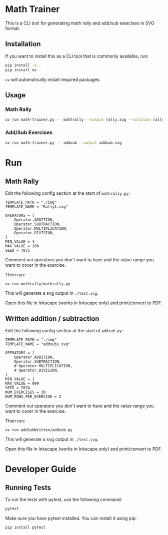 # Math Trainer

This is a CLI tool for generating math rally and add/sub exercises in SVG format.

## Installation

If you want to install this as a CLI tool that is commonly available, run:

```sh
pip install -e .
pip install uv
```

`uv` will automatically install required packages.

## Usage

### Math Rally

```sh
uv run math-trainer.py -- mathrally --output rally.svg --solution rally_solution.svg
```

### Add/Sub Exercises

```sh
uv run math-trainer.py -- addsub --output addsub.svg
```

# Run

## Math Rally

Edit the following config section at the start of `mathrally.py`:

```
TEMPLATE_PATH = "./img"
TEMPLATE_NAME = "Rally1.svg"

OPERATORS = [
    Operator.ADDITION,
    Operator.SUBTRACTION,
    Operator.MULTIPLICATION,
    Operator.DIVISION,
]
MIN_VALUE = 1
MAX_VALUE = 100
SEED = 7875
```

Comment out operators you don't want to have and the value range you want to cover in the exercise.

Then run:

```
uv run mathrally/mathrally.py
```

This will generate a svg output in `./test.svg`.

Open this file in Inkscape (works in Inkscape only) and print/convert to PDF.

## Written addition / subtraction

Edit the following config section at the start of `addsub.py`:

```
TEMPLATE_PATH = "./img"
TEMPLATE_NAME = "addsub1.svg"

OPERATORS = [
    Operator.ADDITION,
    Operator.SUBTRACTION,
    # Operator.MULTIPLICATION,
    # Operator.DIVISION,
]
MIN_VALUE = 1
MAX_VALUE = 999
SEED = 7874
NUM_EXERCISES = 30
NUM_ROWS_PER_EXERCISE = 2
```

Comment out operators you don't want to have and the value range you want to cover in the exercise.

Then run:

```
uv run addSubWritten/addsub.py
```

This will generate a svg output in `./test.svg`.

Open this file in Inkscape (works in Inkscape only) and print/convert to PDF.

# Developer Guide

## Running Tests

To run the tests with pytest, use the following command:

```sh
pytest
```

Make sure you have pytest installed. You can install it using pip:

```sh
pip install pytest
```
